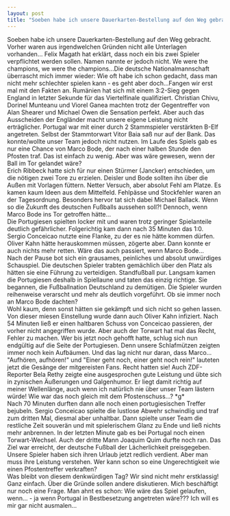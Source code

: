 ```yaml
---
layout: post
title: "Soeben habe ich unsere Dauerkarten-Bestellung auf den Weg gebracht."
---
```


Soeben habe ich unsere Dauerkarten-Bestellung auf den Weg gebracht. Vorher waren aus irgendwelchen Gründen nicht alle Unterlagen vorhanden... Felix Magath hat erklärt, dass noch ein bis zwei Spieler verpflichtet werden sollen. Namen nannte er jedoch nicht. We were the champions, we were the champions...Die deutsche Nationalmannschaft überrascht mich immer wieder: Wie oft habe ich schon gedacht, dass man nicht mehr schlechter spielen kann - es geht aber doch...Fangen wir erst mal mit den Fakten an. Rumänien hat sich mit einem 3:2-Sieg gegen England in letzter Sekunde für das Viertelfinale qualifiziert. Christian Chivu, Dorinel Munteanu und Viorel Ganea machten trotz der Gegentreffer von Alan Shearer und Michael Owen die Sensation perfekt. Aber auch das Ausscheiden der Engländer macht unsere eigene Leistung nicht erträglicher. Portugal war mit einer durch 2 Stammspieler verstärkten B-Elf angetreten. Selbst der Stammtorwart Vitor Baia saß nur auf der Bank. Das konnte/wollte unser Team jedoch nicht nutzen. Im Laufe des Spiels gab es nur eine Chance von Marco Bode, der nach einer halben Stunde den Pfosten traf. Das ist einfach zu wenig. Aber was wäre gewesen, wenn der Ball im Tor gelandet wäre?  
Erich Ribbeck hatte sich für nur einen Stürmer (Jancker) entschieden, um die nötigen zwei Tore zu erzielen. Deisler und Bode sollten ihn über die Außen mit Vorlagen füttern. Netter Versuch, aber absolut Fehl am Platze. Es kamen kaum Ideen aus dem Mittelfeld. Fehlpässe und Stockfehler waren an der Tagesordnung. Besonders hervor tat sich dabei Michael Ballack. Wenn so die Zukunft des deutschen Fußballs aussehen soll?! Dennoch, wenn Marco Bode ins Tor getroffen hätte...  
Die Portugiesen spielten locker mit und waren trotz geringer Spielanteile deutlich gefährlicher. Folgerichtig kam dann nach 35 Minuten das 1:0. Sergio Conceicao nutzte eine Flanke, zu der es nie hätte kommen dürfen. Oliver Kahn hätte herauskommen müssen, zögerte aber. Dann konnte er auch nichts mehr retten. Wäre das auch passiert, wenn Marco Bode...  
Nach der Pause bot sich ein grausames, peinliches und absolut unwürdiges Schauspiel. Die deutschen Spieler trabten gemächlich über den Platz als hätten sie eine Führung zu verteidigen. Standfußball pur. Langsam kamen die Portugiesen deshalb in Spiellaune und taten das einzig richtige. Sie begannen, die Fußballnation Deutschland zu demütigen. Die Spieler wurden reihenweise verarscht und mehr als deutlich vorgeführt. Ob sie immer noch an Marco Bode dachten?  
Wohl kaum, denn sonst hätten sie gekämpft und sich nicht so gehen lassen. Von dieser miesen Einstellung wurde dann auch Oliver Kahn infiziert. Nach 54 Minuten ließ er einen haltbaren Schuss von Conceicao passieren, der vorher nicht angegriffen wurde. Aber auch der Torwart hat mal das Recht, Fehler zu machen. Wer bis jetzt noch gehofft hatte, schlug sich nun endgültig auf die Seite der Portugiesen. Denn unsere Schlafmützen zeigten immer noch kein Aufbäumen. Und das lag nicht nur daran, dass Marco...  
"Aufhören, aufhören!" und "Einer geht noch, einer geht noch rein!" lauteten jetzt die Gesänge der mitgereisten Fans. Recht hatten sie! Auch ZDF-Reporter Bela Rethy zeigte eine ausgesprochen gute Leistung und übte sich in zynischen Äußerungen und Galgenhumor. Er liegt damit richtig auf meiner Wellenlänge, auch wenn ich natürlich nie über unser Team lästern würde! Wie war das noch gleich mit dem Pfostenschuss...? \*g\*  
Nach 70 Minuten durften dann alle noch einen portugiesischen Treffer bejubeln. Sergio Conceicao spielte die lustlose Abwehr schwindlig und traf zum dritten Mal, diesmal aber unhaltbar. Dann spielte unser Team die restliche Zeit souverän und mit spielerischem Glanz zu Ende und ließ nichts mehr anbrennen. In der letzten Minute gab es bei Portugal noch einen Torwart-Wechsel. Auch der dritte Mann Joaquim Quim durfte noch ran. Das Ziel war erreicht, der deutsche Fußball der Lächerlichkeit preisgegeben. Unsere Spieler haben sich ihren Urlaub jetzt redlich verdient. Aber man muss ihre Leistung verstehen. Wer kann schon so eine Ungerechtigkeit wie einen Pfostentreffer verkraften?  
Was bleibt von diesem denkwürdigen Tag? Wir sind nicht mehr erstklassig! Ganz einfach. Über die Gründe sollen andere diskutieren. Mich beschäftigt nur noch eine Frage. Man ahnt es schon: Wie wäre das Spiel gelaufen, wenn... - ja wenn Portugal in Bestbesetzung angetreten wäre??? Ich will es mir gar nicht ausmalen...
